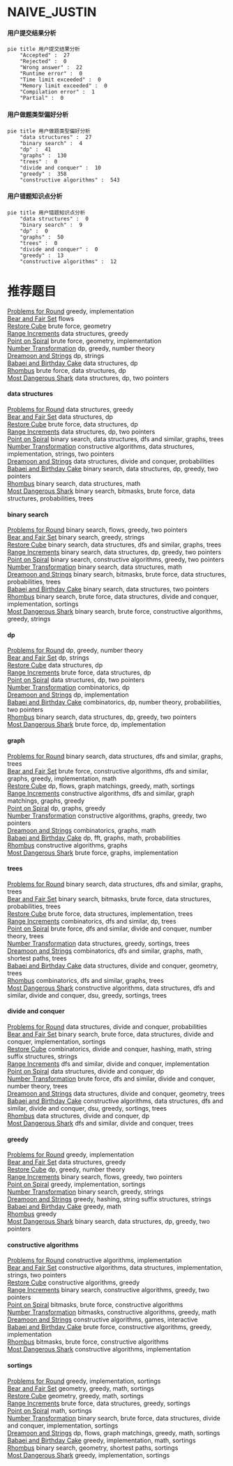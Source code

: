 # NAIVE_JUSTIN
<!-- tabs:start -->
#### **用户提交结果分析**

```mermaid
pie title 用户提交结果分析
    "Accepted" :  27
    "Rejected" :  0
    "Wrong answer" :  22
    "Runtime error" :  0
    "Time limit exceeded" :  0
    "Memory limit exceeded" :  0
    "Compilation error" :  1
    "Partial" :  0
```
#### **用户做题类型偏好分析**

```mermaid
pie title 用户做题类型偏好分析
    "data structures" :  27
    "binary search" :  4
    "dp" :  41
    "graphs" :  130
    "trees" :  0
    "divide and conquer" :  10
    "greedy" :  358
    "constructive algorithms" :  543
```
#### **用户错题知识点分析**

```mermaid
pie title 用户错题知识点分析
    "data structures" :  0
    "binary search" :  9
    "dp" :  0
    "graphs" :  50
    "trees" :  0
    "divide and conquer" :  0
    "greedy" :  13
    "constructive algorithms" :  12
```
<!-- tabs:end -->
# 推荐题目
[Problems for Round](http://codeforces.com/problemset/problem/673/B)		greedy,
                        implementation		  
[Bear and Fair Set](http://codeforces.com/problemset/problem/628/F)		flows		  
[Restore Cube](https://codeforces.com/contest/465/problem/D)		brute force,
                        geometry		  
[Range Increments](http://codeforces.com/problemset/problem/174/C)		data structures,
                        greedy		  
[Point on Spiral](http://codeforces.com/problemset/problem/279/A)		brute force,
                        geometry,
                        implementation		  
[Number Transformation](http://codeforces.com/problemset/problem/251/C)		dp,
                        greedy,
                        number theory		  
[Dreamoon and Strings](https://codeforces.com/contest/477/problem/C)		dp,
                        strings		  
[Babaei and Birthday Cake](http://codeforces.com/problemset/problem/629/D)		data structures,
                        dp		  
[Rhombus](http://codeforces.com/problemset/problem/263/E)		brute force,
                        data structures,
                        dp		  
[Most Dangerous Shark](http://codeforces.com/problemset/problem/1131/G)		data structures,
                        dp,
                        two pointers		  
<!-- tabs:start -->
#### **data structures**
[Problems for Round](http://codeforces.com/problemset/problem/174/C)		data structures,
                        greedy		  
[Bear and Fair Set](http://codeforces.com/problemset/problem/629/D)		data structures,
                        dp		  
[Restore Cube](http://codeforces.com/problemset/problem/263/E)		brute force,
                        data structures,
                        dp		  
[Range Increments](http://codeforces.com/problemset/problem/1131/G)		data structures,
                        dp,
                        two pointers		  
[Point on Spiral](http://codeforces.com/problemset/problem/739/B)		binary search,
                        data structures,
                        dfs and similar,
                        graphs,
                        trees		  
[Number Transformation](http://codeforces.com/problemset/problem/1381/A2)		constructive algorithms,
                        data structures,
                        implementation,
                        strings,
                        two pointers		  
[Dreamoon and Strings](http://codeforces.com/problemset/problem/1316/F)		data structures,
                        divide and conquer,
                        probabilities		  
[Babaei and Birthday Cake](http://codeforces.com/problemset/problem/1492/C)		binary search,
                        data structures,
                        dp,
                        greedy,
                        two pointers		  
[Rhombus](http://codeforces.com/problemset/problem/1490/G)		binary search,
                        data structures,
                        math		  
[Most Dangerous Shark](http://codeforces.com/problemset/problem/1479/D)		binary search,
                        bitmasks,
                        brute force,
                        data structures,
                        probabilities,
                        trees		  
#### **binary search**
[Problems for Round](http://codeforces.com/problemset/problem/965/D)		binary search,
                        flows,
                        greedy,
                        two pointers		  
[Bear and Fair Set](http://codeforces.com/problemset/problem/778/A)		binary search,
                        greedy,
                        strings		  
[Restore Cube](http://codeforces.com/problemset/problem/739/B)		binary search,
                        data structures,
                        dfs and similar,
                        graphs,
                        trees		  
[Range Increments](http://codeforces.com/problemset/problem/1492/C)		binary search,
                        data structures,
                        dp,
                        greedy,
                        two pointers		  
[Point on Spiral](http://codeforces.com/problemset/problem/1463/D)		binary search,
                        constructive algorithms,
                        greedy,
                        two pointers		  
[Number Transformation](http://codeforces.com/problemset/problem/1490/G)		binary search,
                        data structures,
                        math		  
[Dreamoon and Strings](http://codeforces.com/problemset/problem/1479/D)		binary search,
                        bitmasks,
                        brute force,
                        data structures,
                        probabilities,
                        trees		  
[Babaei and Birthday Cake](http://codeforces.com/problemset/problem/1436/E)		binary search,
                        data structures,
                        two pointers		  
[Rhombus](http://codeforces.com/problemset/problem/1461/D)		binary search,
                        brute force,
                        data structures,
                        divide and conquer,
                        implementation,
                        sortings		  
[Most Dangerous Shark](http://codeforces.com/problemset/problem/1493/C)		binary search,
                        brute force,
                        constructive algorithms,
                        greedy,
                        strings		  
#### **dp**
[Problems for Round](http://codeforces.com/problemset/problem/251/C)		dp,
                        greedy,
                        number theory		  
[Bear and Fair Set](https://codeforces.com/contest/477/problem/C)		dp,
                        strings		  
[Restore Cube](http://codeforces.com/problemset/problem/629/D)		data structures,
                        dp		  
[Range Increments](http://codeforces.com/problemset/problem/263/E)		brute force,
                        data structures,
                        dp		  
[Point on Spiral](http://codeforces.com/problemset/problem/1131/G)		data structures,
                        dp,
                        two pointers		  
[Number Transformation](http://codeforces.com/problemset/problem/382/E)		combinatorics,
                        dp		  
[Dreamoon and Strings](http://codeforces.com/problemset/problem/1234/C)		dp,
                        implementation		  
[Babaei and Birthday Cake](http://codeforces.com/problemset/problem/1194/F)		combinatorics,
                        dp,
                        number theory,
                        probabilities,
                        two pointers		  
[Rhombus](http://codeforces.com/problemset/problem/1492/C)		binary search,
                        data structures,
                        dp,
                        greedy,
                        two pointers		  
[Most Dangerous Shark](https://codeforces.com/contest/1457/problem/C)		brute force,
                        dp,
                        implementation		  
#### **graph**
[Problems for Round](http://codeforces.com/problemset/problem/739/B)		binary search,
                        data structures,
                        dfs and similar,
                        graphs,
                        trees		  
[Bear and Fair Set](http://codeforces.com/problemset/problem/1487/C)		brute force,
                        constructive algorithms,
                        dfs and similar,
                        graphs,
                        greedy,
                        implementation,
                        math		  
[Restore Cube](http://codeforces.com/problemset/problem/1437/C)		dp,
                        flows,
                        graph matchings,
                        greedy,
                        math,
                        sortings		  
[Range Increments](http://codeforces.com/problemset/problem/1470/D)		constructive algorithms,
                        dfs and similar,
                        graph matchings,
                        graphs,
                        greedy		  
[Point on Spiral](http://codeforces.com/problemset/problem/1476/C)		dp,
                        graphs,
                        greedy		  
[Number Transformation](http://codeforces.com/problemset/problem/1304/D)		constructive algorithms,
                        graphs,
                        greedy,
                        two pointers		  
[Dreamoon and Strings](http://codeforces.com/problemset/problem/1475/C)		combinatorics,
                        graphs,
                        math		  
[Babaei and Birthday Cake](http://codeforces.com/problemset/problem/553/E)		dp,
                        fft,
                        graphs,
                        math,
                        probabilities		  
[Rhombus](http://codeforces.com/problemset/problem/1495/C)		constructive algorithms,
                        graphs		  
[Most Dangerous Shark](http://codeforces.com/problemset/problem/1510/K)		brute force,
                        graphs,
                        implementation		  
#### **trees**
[Problems for Round](http://codeforces.com/problemset/problem/739/B)		binary search,
                        data structures,
                        dfs and similar,
                        graphs,
                        trees		  
[Bear and Fair Set](http://codeforces.com/problemset/problem/1479/D)		binary search,
                        bitmasks,
                        brute force,
                        data structures,
                        probabilities,
                        trees		  
[Restore Cube](http://codeforces.com/problemset/problem/1511/C)		brute force,
                        data structures,
                        implementation,
                        trees		  
[Range Increments](http://codeforces.com/problemset/problem/1499/F)		combinatorics,
                        dfs and similar,
                        dp,
                        trees		  
[Point on Spiral](http://codeforces.com/problemset/problem/1491/E)		brute force,
                        dfs and similar,
                        divide and conquer,
                        number theory,
                        trees		  
[Number Transformation](http://codeforces.com/problemset/problem/1466/D)		data structures,
                        greedy,
                        sortings,
                        trees		  
[Dreamoon and Strings](http://codeforces.com/problemset/problem/1495/D)		combinatorics,
                        dfs and similar,
                        graphs,
                        math,
                        shortest paths,
                        trees		  
[Babaei and Birthday Cake](http://codeforces.com/problemset/problem/1303/G)		data structures,
                        divide and conquer,
                        geometry,
                        trees		  
[Rhombus](http://codeforces.com/problemset/problem/1454/E)		combinatorics,
                        dfs and similar,
                        graphs,
                        trees		  
[Most Dangerous Shark](http://codeforces.com/problemset/problem/1494/D)		constructive algorithms,
                        data structures,
                        dfs and similar,
                        divide and conquer,
                        dsu,
                        greedy,
                        sortings,
                        trees		  
#### **divide and conquer**
[Problems for Round](http://codeforces.com/problemset/problem/1316/F)		data structures,
                        divide and conquer,
                        probabilities		  
[Bear and Fair Set](http://codeforces.com/problemset/problem/1461/D)		binary search,
                        brute force,
                        data structures,
                        divide and conquer,
                        implementation,
                        sortings		  
[Restore Cube](http://codeforces.com/problemset/problem/1466/G)		combinatorics,
                        divide and conquer,
                        hashing,
                        math,
                        string suffix structures,
                        strings		  
[Range Increments](http://codeforces.com/problemset/problem/1490/D)		dfs and similar,
                        divide and conquer,
                        implementation		  
[Point on Spiral](https://codeforces.com/contest/1483/problem/C)		data structures,
                        divide and conquer,
                        dp		  
[Number Transformation](http://codeforces.com/problemset/problem/1491/E)		brute force,
                        dfs and similar,
                        divide and conquer,
                        number theory,
                        trees		  
[Dreamoon and Strings](http://codeforces.com/problemset/problem/1303/G)		data structures,
                        divide and conquer,
                        geometry,
                        trees		  
[Babaei and Birthday Cake](http://codeforces.com/problemset/problem/1494/D)		constructive algorithms,
                        data structures,
                        dfs and similar,
                        divide and conquer,
                        dsu,
                        greedy,
                        sortings,
                        trees		  
[Rhombus](http://codeforces.com/problemset/problem/1482/E)		data structures,
                        divide and conquer,
                        dp		  
[Most Dangerous Shark](http://codeforces.com/problemset/problem/566/C)		dfs and similar,
                        divide and conquer,
                        trees		  
#### **greedy**
[Problems for Round](http://codeforces.com/problemset/problem/673/B)		greedy,
                        implementation		  
[Bear and Fair Set](http://codeforces.com/problemset/problem/174/C)		data structures,
                        greedy		  
[Restore Cube](http://codeforces.com/problemset/problem/251/C)		dp,
                        greedy,
                        number theory		  
[Range Increments](http://codeforces.com/problemset/problem/965/D)		binary search,
                        flows,
                        greedy,
                        two pointers		  
[Point on Spiral](http://codeforces.com/problemset/problem/1183/G)		greedy,
                        implementation,
                        sortings		  
[Number Transformation](http://codeforces.com/problemset/problem/778/A)		binary search,
                        greedy,
                        strings		  
[Dreamoon and Strings](http://codeforces.com/problemset/problem/535/D)		greedy,
                        hashing,
                        string suffix structures,
                        strings		  
[Babaei and Birthday Cake](http://codeforces.com/problemset/problem/1445/B)		greedy,
                        math		  
[Rhombus](http://codeforces.com/problemset/problem/1385/C)		greedy		  
[Most Dangerous Shark](http://codeforces.com/problemset/problem/1492/C)		binary search,
                        data structures,
                        dp,
                        greedy,
                        two pointers		  
#### **constructive algorithms**
[Problems for Round](http://codeforces.com/problemset/problem/118/B)		constructive algorithms,
                        implementation		  
[Bear and Fair Set](http://codeforces.com/problemset/problem/1381/A2)		constructive algorithms,
                        data structures,
                        implementation,
                        strings,
                        two pointers		  
[Restore Cube](http://codeforces.com/problemset/problem/1493/A)		constructive algorithms,
                        greedy		  
[Range Increments](http://codeforces.com/problemset/problem/1463/D)		binary search,
                        constructive algorithms,
                        greedy,
                        two pointers		  
[Point on Spiral](https://codeforces.com/contest/1456/problem/B)		bitmasks,
                        brute force,
                        constructive algorithms		  
[Number Transformation](http://codeforces.com/problemset/problem/1492/D)		bitmasks,
                        constructive algorithms,
                        greedy,
                        math		  
[Dreamoon and Strings](https://codeforces.com/contest/1504/problem/D)		constructive algorithms,
                        games,
                        interactive		  
[Babaei and Birthday Cake](https://codeforces.com/contest/1483/problem/A)		brute force,
                        constructive algorithms,
                        greedy,
                        implementation		  
[Rhombus](https://codeforces.com/contest/1457/problem/D)		bitmasks,
                        brute force,
                        constructive algorithms		  
[Most Dangerous Shark](http://codeforces.com/problemset/problem/1513/A)		constructive algorithms,
                        implementation		  
#### **sortings**
[Problems for Round](http://codeforces.com/problemset/problem/1183/G)		greedy,
                        implementation,
                        sortings		  
[Bear and Fair Set](https://codeforces.com/contest/1496/problem/C)		geometry,
                        greedy,
                        math,
                        sortings		  
[Restore Cube](http://codeforces.com/problemset/problem/1495/A)		geometry,
                        greedy,
                        math,
                        sortings		  
[Range Increments](http://codeforces.com/problemset/problem/1497/A)		brute force,
                        data structures,
                        greedy,
                        sortings		  
[Point on Spiral](http://codeforces.com/problemset/problem/1427/A)		math,
                        sortings		  
[Number Transformation](http://codeforces.com/problemset/problem/1461/D)		binary search,
                        brute force,
                        data structures,
                        divide and conquer,
                        implementation,
                        sortings		  
[Dreamoon and Strings](http://codeforces.com/problemset/problem/1437/C)		dp,
                        flows,
                        graph matchings,
                        greedy,
                        math,
                        sortings		  
[Babaei and Birthday Cake](http://codeforces.com/problemset/problem/1473/A)		greedy,
                        implementation,
                        math,
                        sortings		  
[Rhombus](http://codeforces.com/problemset/problem/1486/B)		binary search,
                        geometry,
                        shortest paths,
                        sortings		  
[Most Dangerous Shark](http://codeforces.com/problemset/problem/1480/B)		greedy,
                        implementation,
                        sortings		  
<!-- tabs:end -->
